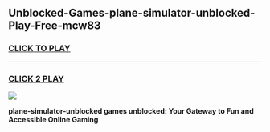 
## Unblocked-Games-plane-simulator-unblocked-Play-Free-mcw83
<h3>
<a href="https://premium76.site?title=plane-simulator-unblocked&ref=18A1">CLICK TO PLAY</a></h3>
<hr>

<h3>
<a href="https://premium76.site?title=plane-simulator-unblocked&ref=18A1">CLICK 2 PLAY</a>
  
</h3>

<a href="https://premium76.site?title=plane-simulator-unblocked&ref=18A1"><img src="https://clearcache.store/games.png"></a>


**plane-simulator-unblocked games unblocked: Your Gateway to Fun and Accessible Online Gaming**
